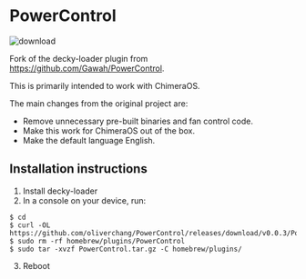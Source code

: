 # PowerControl

![download](https://user-images.githubusercontent.com/759062/230850075-2669fada-44e5-4cb1-99cb-57e6c046221a.jpg)

Fork of the decky-loader plugin from https://github.com/Gawah/PowerControl.

This is primarily intended to work with ChimeraOS. 

The main changes from the original project are:
- Remove unnecessary pre-built binaries and fan control code. 
- Make this work for ChimeraOS out of the box. 
- Make the default language English. 

## Installation instructions

1. Install decky-loader
2. In a console on your device, run:
```
$ cd
$ curl -OL https://github.com/oliverchang/PowerControl/releases/download/v0.0.3/PowerControl.tar.gz
$ sudo rm -rf homebrew/plugins/PowerControl 
$ sudo tar -xvzf PowerControl.tar.gz -C homebrew/plugins/
```
3. Reboot

